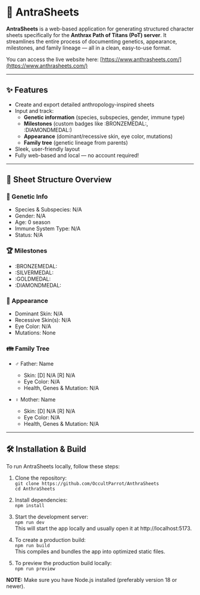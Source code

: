 # 🧬 AntraSheets

**AntraSheets** is a web-based application for generating structured character sheets specifically for the **Anthrax Path of Titans (PoT) server**. It streamlines the entire process of documenting genetics, appearance, milestones, and family lineage — all in a clean, easy-to-use format.

You can access the live website here: [https://www.anthrasheets.com/](https://www.anthrasheets.com/)

---

## ✨ Features

- Create and export detailed anthropology-inspired sheets  
- Input and track:
  - **Genetic information** (species, subspecies, gender, immune type)  
  - **Milestones** (custom badges like :BRONZEMEDAL:, :DIAMONDMEDAL:)  
  - **Appearance** (dominant/recessive skin, eye color, mutations)  
  - **Family tree** (genetic lineage from parents)  
- Sleek, user-friendly layout  
- Fully web-based and local — no account required!

---

## 🧱 Sheet Structure Overview

### 🧬 Genetic Info

- Species & Subspecies: N/A  
- Gender: N/A  
- Age: 0 season  
- Immune System Type: N/A  
- Status: N/A  

### 🏆 Milestones

- :BRONZEMEDAL:  
- :SILVERMEDAL:  
- :GOLDMEDAL:  
- :DIAMONDMEDAL:  

### 🎨 Appearance

- Dominant Skin: N/A  
- Recessive Skin(s): N/A  
- Eye Color: N/A  
- Mutations: None  

### 👪 Family Tree

- ♂ Father: Name  
  - Skin: [D] N/A [R] N/A  
  - Eye Color: N/A  
  - Health, Genes & Mutation: N/A  

- ♀ Mother: Name  
  - Skin: [D] N/A [R] N/A  
  - Eye Color: N/A  
  - Health, Genes & Mutation: N/A  

---

## 🛠️ Installation & Build

To run AntraSheets locally, follow these steps:

1. Clone the repository:  
   `git clone https://github.com/OccultParrot/AnthraSheets`  
   `cd AnthraSheets`

2. Install dependencies:  
   `npm install`

3. Start the development server:  
   `npm run dev`  
   This will start the app locally and usually open it at http://localhost:5173.

4. To create a production build:  
   `npm run build`  
   This compiles and bundles the app into optimized static files.

5. To preview the production build locally:  
   `npm run preview`

**NOTE:** Make sure you have Node.js installed (preferably version 18 or newer).
